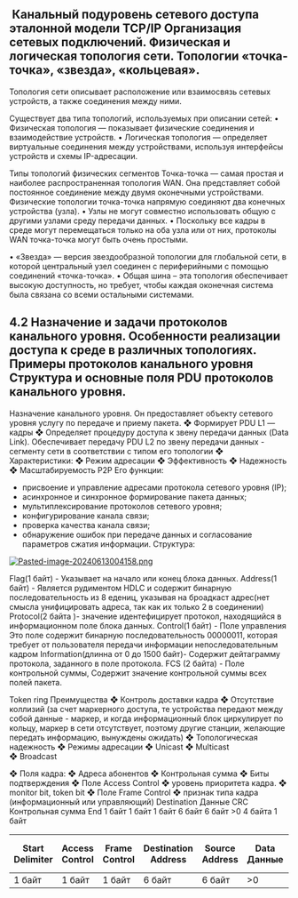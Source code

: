 ##  Канальный подуровень сетевого доступа эталонной модели TCP/IP Организация сетевых подключений. Физическая и логическая топология сети. Топологии «точка-точка», «звезда», «кольцевая».

Топология сети описывает расположение или взаимосвязь сетевых устройств, а также соединения между ними.

Существует два типа топологий, используемых при описании сетей: • Физическая топология — показывает физические соединения и взаимодействие устройств. • Логическая топология — определяет виртуальные соединения между устройствами, используя интерфейсы устройств и схемы IP-адресации.


Типы топологий физических сегментов 
Точка-точка — самая простая и наиболее распространенная топология WAN. Она представляет собой постоянное соединение между двумя оконечными устройствами. 
Физические топологии точка-точка напрямую соединяют два конечных устройства (узла). • Узлы не могут совместно использовать общую с другими узлами среду передачи данных. • Поскольку все кадры в среде могут перемещаться только на оба узла или от них, протоколы WAN точка-точка могут быть очень простыми.


• «Звезда» ― версия звездообразной топологии для глобальной сети, в которой центральный узел соединен с периферийными с помощью соединений «точка-точка». 
• Общая шина  – эта топология обеспечивает высокую доступность, но требует, чтобы каждая оконечная система была связана со всеми остальными системами.



## 4.2 Назначение и задачи протоколов канального уровня. Особенности реализации доступа к среде в различных топологиях. Примеры протоколов канального уровня Структура и основные поля PDU протоколов канального уровня.
 Назначение канального уровня. Он предоставляет объекту сетевого уровня услугу по передаче и приему пакета. 
 ❖ Формирует PDU L1 — кадры 
 ❖ Определяет процедуру доступа к звену передачи данных (Data Link).
Обеспечивает передачу PDU L2 по звену передачи данных - сегменту сети в соответствии с типом его топологии 
❖ Характеристики: 
	❖ Режим адресации 
	❖ Эффективность 
	❖ Надежность 
	❖ Масштабируемость
P2P
Его функции: 
- присвоение и управление адресами протокола сетевого уровня (IP);
- асинхронное и синхронное формирование пакета данных;
- мультиплексирование протоколов сетевого уровня;
- конфигурирование канала связи;
- проверка качества канала связи;
- обнаружение ошибок при передаче данных и согласование параметров сжатия информации.
Структура: 

[![Pasted-image-20240613004158.png](https://i.postimg.cc/pVYwdZqk/Pasted-image-20240613004158.png)](https://postimg.cc/Rqhsscrn)



Flag(1 байт) - Указывает на начало или конец блока данных. 
Address(1 байт) - Является рудиментом HDLC и содержит бинарную последовательность из 8 едениц, указывая на броадкаст адрес(нет смысла унифицировать адреса, так как их только 2 в соединении)
Protocol(2 байта )- значение идентефицирует протокол, находящийся в информационном поле блока данных. 
Control(1 байт) - Поле управления Это поле содержит бинарную последовательность 00000011, которая требует от пользователя передачи информации непоследовательным кадром
Information(длинна от 0 до 1500 байт)-  Содержит дейтаграмму протокола, заданного в поле протокола.
FCS (2 байта) - Поле контрольной суммы, Содержит значение контрольной суммы всех полей пакета. 

Token ring
Преимущества
	❖ Контроль доставки кадра 
	❖ Отсутствие коллизий (за счет маркерного доступа, те устройства передают между собой данные - маркер, и когда информационный блок циркулирует по кольцу, маркер в сети отсутствует, поэтому другие станции, желающие передать информацию, вынуждены ожидать)
	❖ Топологическая надежность 
❖ Режимы адресации 
	❖ Unicast 
	❖ Multicast\
	❖ Broadcast

❖ Поля кадра:
❖ Адреса абонентов 
❖ Контрольная сумма 
❖ Биты подтверждения 
❖ Поле Access Control 
❖ уровень приоритета кадра. 
❖ monitor bit, token bit 
❖ Поле Frame Control 
❖ признак типа кадра (информационный или управляющий) 
      Destination    Данные CRC Контрольная сумма End  1 байт 1 байт 1 байт 6 байт 6 байт >0 4 байта 1 байт


| Start Delimiter | Access Control | Frame      Control | Destination Address | Source Address | Data Данные | CRC Контрольная сумма | End Delimiter |
| --------------- | -------------- | ------------------ | ------------------- | -------------- | ----------- | --------------------- | ------------- |
| 1 байт          | 1 байт         | 1 байт             | 6 байт              | 6 байт         | >0          | 4 байт                | 1 байт        |
